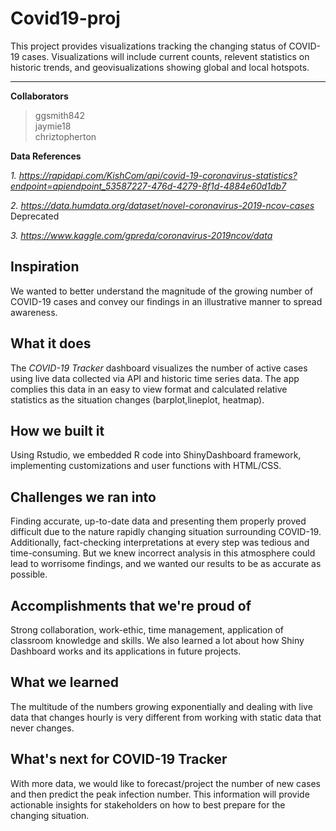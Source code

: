 # Covid19-proj

This project provides visualizations tracking the changing status of COVID-19 cases. Visualizations will include current counts, relevent statistics on historic trends, and geovisualizations showing global and local hotspots.

 <hr>
 
**Collaborators**

 > ggsmith842<br> 
 > jaymie18<br>
 > chriztopherton 

**Data References**

*1. https://rapidapi.com/KishCom/api/covid-19-coronavirus-statistics?endpoint=apiendpoint_53587227-476d-4279-8f1d-4884e60d1db7*

*2. https://data.humdata.org/dataset/novel-coronavirus-2019-ncov-cases* Deprecated

*3. https://www.kaggle.com/gpreda/coronavirus-2019ncov/data*



## Inspiration
We wanted to better understand the magnitude of the growing number of COVID-19 cases and convey our findings in an illustrative manner to spread awareness.

## What it does
The *COVID-19 Tracker* dashboard visualizes the number of active cases using live data collected via API and historic time series data. The app complies this data in an easy to view format and calculated relative statistics as the situation changes (barplot,lineplot, heatmap).

## How we built it
Using Rstudio, we embedded R code into ShinyDashboard framework, implementing customizations and user functions with HTML/CSS.

## Challenges we ran into
Finding accurate, up-to-date data and presenting them properly proved difficult due to the nature rapidly changing situation surrounding COVID-19. Additionally, fact-checking interpretations at every step was tedious and time-consuming. But we knew incorrect analysis in this atmosphere could lead to worrisome findings, and we wanted our results to be as accurate as possible. 

## Accomplishments that we're proud of
Strong collaboration, work-ethic, time management, application of classroom knowledge and skills. We also learned a lot about how Shiny Dashboard works and its applications in future projects. 

## What we learned
The multitude of the numbers growing exponentially and dealing with live data that changes hourly is very different from working with static data that never changes. 

## What's next for COVID-19 Tracker
With more data, we would like to forecast/project the number of new cases and then predict the peak infection number. This information will provide actionable insights for stakeholders on how to best prepare for the changing situation.
